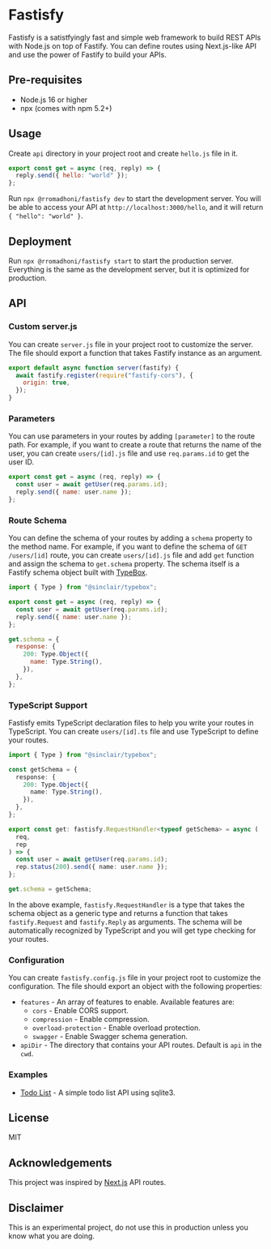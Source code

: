 # Fastisfy

Fastisfy is a satistfyingly fast and simple web framework to build REST APIs with Node.js on top of Fastify.
You can define routes using Next.js-like API and use the power of Fastify to build your APIs.

## Pre-requisites

- Node.js 16 or higher
- npx (comes with npm 5.2+)

## Usage

Create `api` directory in your project root and create `hello.js` file in it.

```js
export const get = async (req, reply) => {
  reply.send({ hello: "world" });
};
```

Run `npx @rromadhoni/fastisfy dev` to start the development server. You will be able to access your API at `http://localhost:3000/hello`, and it will return `{ "hello": "world" }`.

## Deployment

Run `npx @rromadhoni/fastisfy start` to start the production server. Everything is the same as the development server, but it is optimized for production.

## API

### Custom server.js

You can create `server.js` file in your project root to customize the server. The file should export a function that takes Fastify instance as an argument.

```js
export default async function server(fastify) {
  await fastify.register(require("fastify-cors"), {
    origin: true,
  });
}
```

### Parameters

You can use parameters in your routes by adding `[parameter]` to the route path. For example, if you want to create a route that returns the name of the user, you can create `users/[id].js` file and use `req.params.id` to get the user ID.

```js
export const get = async (req, reply) => {
  const user = await getUser(req.params.id);
  reply.send({ name: user.name });
};
```

### Route Schema

You can define the schema of your routes by adding a `schema` property to the method name. For example, if you want to define the schema of `GET /users/[id]` route, you can create `users/[id].js` file and add `get` function and assign the schema to `get.schema` property. The schema itself is a Fastify schema object built with [TypeBox](https://github.com/sinclairzx81/typebox).

```js
import { Type } from "@sinclair/typebox";

export const get = async (req, reply) => {
  const user = await getUser(req.params.id);
  reply.send({ name: user.name });
};

get.schema = {
  response: {
    200: Type.Object({
      name: Type.String(),
    }),
  },
};
```

### TypeScript Support

Fastisfy emits TypeScript declaration files to help you write your routes in TypeScript. You can create `users/[id].ts` file and use TypeScript to define your routes.

```ts
import { Type } from "@sinclair/typebox";

const getSchema = {
  response: {
    200: Type.Object({
      name: Type.String(),
    }),
  },
};

export const get: fastisfy.RequestHandler<typeof getSchema> = async (
  req,
  rep
) => {
  const user = await getUser(req.params.id);
  rep.status(200).send({ name: user.name });
};

get.schema = getSchema;
```

In the above example, `fastisfy.RequestHandler` is a type that takes the schema object as a generic type and returns a function that takes `fastify.Request` and `fastify.Reply` as arguments. The schema will be automatically recognized by TypeScript and you will get type checking for your routes.

### Configuration

You can create `fastisfy.config.js` file in your project root to customize the configuration. The file should export an object with the following properties:

- `features` - An array of features to enable. Available features are:
  - `cors` - Enable CORS support.
  - `compression` - Enable compression.
  - `overload-protection` - Enable overload protection.
  - `swagger` - Enable Swagger schema generation.
- `apiDir` - The directory that contains your API routes. Default is `api` in the `cwd`.

### Examples

- [Todo List](/packages/fastisfy-example-todolist) - A simple todo list API using sqlite3.

## License

MIT

## Acknowledgements

This project was inspired by [Next.js](https://nextjs.org/) API routes.

## Disclaimer

This is an experimental project, do not use this in production unless you know what you are doing.
